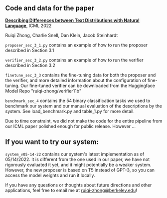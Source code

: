 ## Code and data for the paper

[**Describing Differences between Text Distributions with Natural Language**](https://arxiv.org/abs/2201.12323), ICML 2022

Ruiqi Zhong, Charlie Snell, Dan Klein, Jacob Steinhardt

```proposer_sec_3_1.py``` contains an example of how to run the proposer described in Section 3.1

```verifier_sec_3_2.py``` contains an example of how to run the verifier described in Section 3.2

```finetune_sec_3_3``` contains the fine-tuning data for both the proposer and the verifier, and more detailed information about the configuration of fine-tuning. Our fine-tuned verifier can be downloaded from the Huggingface Model Repo "ruiqi-zhong/verifier11b"

```benchmark_sec_4``` contains the 54 binary classification tasks we used to benchmark our system and our manual evaluation of the descriptions by the system. See load_benchmark.py and table_1.py for more detail.

Due to time constraint, we did not make the code for the entire pipeline from our ICML paper polished enough for public release. However ...

## If you want to try our system:

```system_v05-14-22``` contains our system's latest implementation as of 05/14/2022. It is different from the one used in our paper, we have not rigorously evaluated it yet, and it might potentially be a weaker system. However, the new proposer is based on T5 instead of GPT-3, so you can access the model weights and run it locally.

If you have any questions or thoughts about future directions and other applications, feel free to email me at ruiqi-zhong@berkeley.edu! 